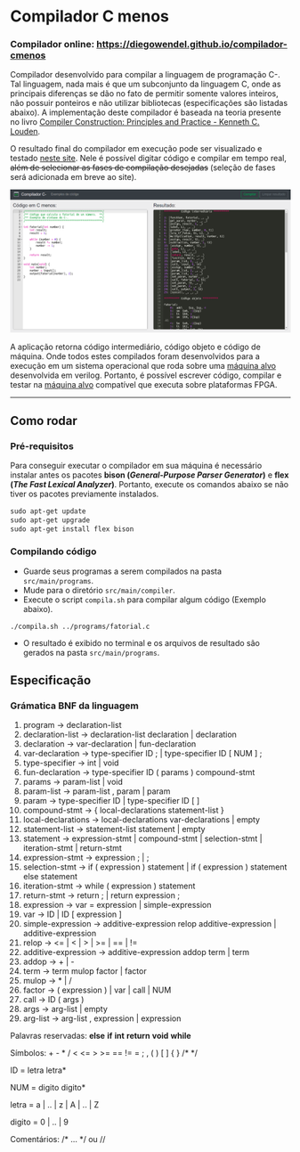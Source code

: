 # Compilador C menos

### Compilador online: https://diegowendel.github.io/compilador-cmenos

Compilador desenvolvido para compilar a linguagem de programação C-. Tal linguagem, nada mais é que um subconjunto da linguagem C, onde as principais diferenças se dão no fato de permitir somente valores inteiros, não possuir ponteiros e não utilizar bibliotecas (especificações são listadas abaixo). A implementação deste compilador é baseada na teoria presente no livro [Compiler Construction: Principles and Practice - Kenneth C. Louden](https://www.goodreads.com/book/show/1760385.Compiler_Construction).

O resultado final do compilador em execução pode ser visualizado e testado [neste site](https://diegowendel.github.io/compilador-cmenos). Nele é possível digitar código e compilar em tempo real, ~~além de selecionar as fases de compilação desejadas~~ (seleção de fases será adicionada em breve ao site).

<p align="center">
  <img src="docs/img/compilador.png" />
</p>

A aplicação retorna código intermediário, código objeto e código de máquina. Onde todos estes compilados foram desenvolvidos para a execução em um sistema operacional que roda sobre uma [máquina alvo](https://github.com/diegowendel/processador-mips) desenvolvida em verilog. Portanto, é possível escrever código, compilar e testar na [máquina alvo](https://github.com/diegowendel/processador-mips) compatível que executa sobre plataformas FPGA.

---

## Como rodar

### Pré-requisitos

Para conseguir executar o compilador em sua máquina é necessário instalar antes os pacotes **bison (*General-Purpose Parser Generator*)** e **flex (*The Fast Lexical Analyzer*)**. Portanto, execute os comandos abaixo se não tiver os pacotes previamente instalados.

```
sudo apt-get update
sudo apt-get upgrade
sudo apt-get install flex bison
```

### Compilando código

- Guarde seus programas a serem compilados na pasta `src/main/programs`.
- Mude para o diretório `src/main/compiler`.
- Execute o script `compila.sh` para compilar algum código (Exemplo abaixo).

```
./compila.sh ../programs/fatorial.c
```

- O resultado é exibido no terminal e os arquivos de resultado são gerados na pasta `src/main/programs`.

## Especificação

### Grámatica BNF da linguagem

1. program → declaration-list
2. declaration-list → declaration-list declaration | declaration
3. declaration → var-declaration | fun-declaration
4. var-declaration → type-specifier ID ; | type-specifier ID [ NUM ] ;
5. type-specifier → int | void
6. fun-declaration → type-specifier ID ( params ) compound-stmt
7. params → param-list | void
8. param-list → param-list , param | param
9. param → type-specifier ID | type-specifier ID [ ]
10. compound-stmt → { local-declarations statement-list }
11. local-declarations → local-declarations var-declarations | empty
12. statement-list → statement-list statement | empty
13. statement → expression-stmt | compound-stmt | selection-stmt | iteration-stmt | return-stmt
14. expression-stmt → expression ; | ;
15. selection-stmt → if ( expression ) statement | if ( expression ) statement else statement
16. iteration-stmt → while ( expression ) statement
17. return-stmt → return ; | return expression ;
18. expression → var = expression | simple-expression
19. var → ID | ID [ expression ]
20. simple-expression → additive-expression relop additive-expression | additive-expression
21. relop → <= | < | > | >= | == | !=
22. additive-expression → additive-expression addop term | term
23. addop → + | -
24. term → term mulop factor | factor
25. mulop → * | /
26. factor → ( expression ) | var | call | NUM
27. call → ID ( args )
28. args → arg-list | empty
29. arg-list → arg-list , expression | expression

Palavras reservadas: **else** **if** **int** **return** **void** **while**

Símbolos: + - * / < <= > >= == != = ; , ( ) [ ] { } /* */

ID = letra letra*

NUM = digito digito*

letra = a | .. | z | A | .. | Z

digito = 0 | .. | 9

Comentários: /* ... */ ou //
